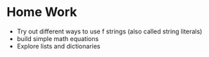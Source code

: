 # Home Work

- Try out different ways to use f strings (also called string literals)
- build simple math equations
- Explore lists and dictionaries
